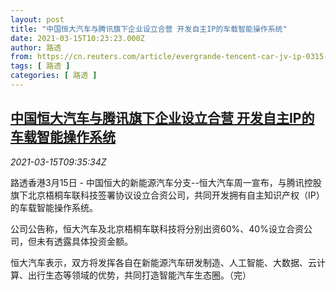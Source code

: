```yaml
---
layout: post
title: "中国恒大汽车与腾讯旗下企业设立合营 开发自主IP的车载智能操作系统"
date: 2021-03-15T10:23:23.000Z
author: 路透
from: https://cn.reuters.com/article/evergrande-tencent-car-jv-ip-0315-idCNKBS2B7110
tags: [ 路透 ]
categories: [ 路透 ]
---
```

<!--1615803803000-->
[中国恒大汽车与腾讯旗下企业设立合营 开发自主IP的车载智能操作系统](https://cn.reuters.com/article/evergrande-tencent-car-jv-ip-0315-idCNKBS2B7110)
------

<div>
<div><i>2021-03-15T09:35:34Z</i></div><p>路透香港3月15日 - 中国恒大的新能源汽车分支--恒大汽车周一宣布，与腾讯控股旗下北京梧桐车联科技签署协议设立合资公司，共同开发拥有自主知识产权（IP）的车载智能操作系统。</p><p>公司公告称，恒大汽车及北京梧桐车联科技将分别出资60%、40%设立合资公司，但未有透露具体投资金额。</p><p>恒大汽车表示，双方将发挥各自在新能源汽车研发制造、人工智能、大数据、云计算、出行生态等领域的优势，共同打造智能汽车生态圈。（完）</p>
</div>

